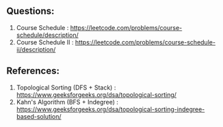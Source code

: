 ## Questions:

1. Course Schedule : https://leetcode.com/problems/course-schedule/description/
2. Course Schedule II : https://leetcode.com/problems/course-schedule-ii/description/

## References:

1. Topological Sorting (DFS + Stack) : https://www.geeksforgeeks.org/dsa/topological-sorting/
2. Kahn's Algorithm (BFS + Indegree) : https://www.geeksforgeeks.org/dsa/topological-sorting-indegree-based-solution/

